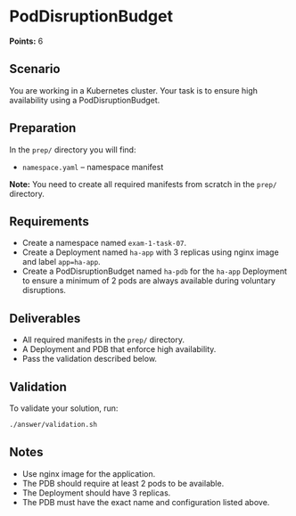 # PodDisruptionBudget

**Points:** 6

## Scenario
You are working in a Kubernetes cluster. Your task is to ensure high availability using a PodDisruptionBudget.

## Preparation
In the `prep/` directory you will find:
- `namespace.yaml` – namespace manifest

**Note:** You need to create all required manifests from scratch in the `prep/` directory.

## Requirements
- Create a namespace named `exam-1-task-07`.
- Create a Deployment named `ha-app` with 3 replicas using nginx image and label `app=ha-app`.
- Create a PodDisruptionBudget named `ha-pdb` for the `ha-app` Deployment to ensure a minimum of 2 pods are always available during voluntary disruptions.

## Deliverables
- All required manifests in the `prep/` directory.
- A Deployment and PDB that enforce high availability.
- Pass the validation described below.

## Validation
To validate your solution, run:

```sh
./answer/validation.sh
```

## Notes
- Use nginx image for the application.
- The PDB should require at least 2 pods to be available.
- The Deployment should have 3 replicas.
- The PDB must have the exact name and configuration listed above.